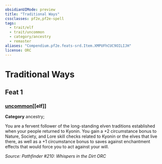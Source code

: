 ```yaml
---
obsidianUIMode: preview
title: "Traditional Ways"
cssclasses: pf2e,pf2e-spell
tags:
  - trait/elf
  - trait/uncommon
  - category/ancestry
  - remaster
aliases: "Compendium.pf2e.feats-srd.Item.XMPUFhCUC9OILIJH"
license: ORC
---
```

# Traditional Ways
## Feat 1
### [uncommon](uncommon "Uncommon Rarity Trait")[[elf]]

**Category** ancestry; 




You are a fervent follower of the long-standing elven traditions established when your people returned to Kyonin. You gain a +2 circumstance bonus to Nature, Society, and Lore skill checks related to Kyonin or the elves that live there, as well as a +1 circumstance bonus to saves against enchantment effects that would force you to act against your will.

*Source: Pathfinder #210: Whispers in the Dirt*
*ORC*